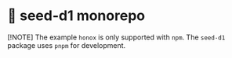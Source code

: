 # :seedling: seed-d1 monorepo

[!NOTE] The example `honox` is only supported with `npm`. The `seed-d1` package uses `pnpm` for development.
